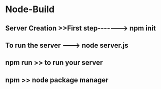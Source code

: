 # Node-Build

## Server Creation >>First step-------> npm init
## To run the server ---> node server.js
## npm run >> to run your server

## npm >> node package manager
